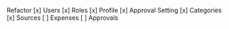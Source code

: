 Refactor
[x] Users
[x] Roles
[x] Profile
[x] Approval Setting
[x] Categories
[x] Sources
[ ] Expenses
[ ] Approvals
